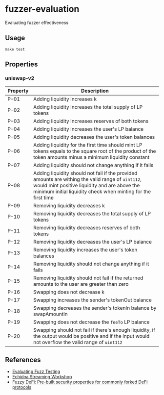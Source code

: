 # fuzzer-evaluation
Evaluating fuzzer effectiveness

## Usage

```
make test
```

## Properties

### uniswap-v2

| Property | Description |
| --- | --- |
| P-01 | Adding liquidity increases k |
| P-02 | Adding liquidity increases the total supply of LP tokens |
| P-03 | Adding liquidity increases reserves of both tokens |
| P-04 | Adding liquidity increases the user's LP balance |
| P-05 | Adding liquidity decreases the user's token balances |
| P-06 | Adding liquidity for the first time should mint LP tokens equals to the square root of the product of the token amounts minus a minimum liquidity constant |
| P-07 | Adding liquidity should not change anything if it fails |
| P-08 | Adding liquidity should not fail if the provided amounts are withing the valid range of `uint112`, would mint positive liquidity and are above the minimum initial liquidity check when minting for the first time  |
| P-09 | Removing liquidity decreases k |
| P-10 | Removing liquidity decreases the total supply of LP tokens |
| P-11 | Removing liquidity decreases reserves of both tokens |
| P-12 | Removing liquidity decreases the user's LP balance |
| P-13 | Removing liquidity increases the user's token balances |
| P-14 | Removing liquidity should not change anything if it fails |
| P-15 | Removing liquidity should not fail if the returned amounts to the user are greater than zero |
| P-16 | Swapping does not decrease k |
| P-17 | Swapping increases the sender's tokenOut balance |
| P-18 | Swapping decreases the sender's tokenIn balance by swapAmountIn |
| P-19 | Swapping does not decrease the `feeTo` LP balance |
| P-20 | Swapping should not fail if there's enough liquidity, if the output would be positive and if the input would not overflow the valid range of `uint112` |

## References

- [Evaluating Fuzz Testing](https://cseweb.ucsd.edu/~dstefan/cse227-spring20/papers/klees:evaluating.pdf)
- [Echidna Streaming Workshop](https://github.com/crytic/echidna-streaming-series)
- [Fuzzy DeFi: Pre-built security properties for commonly forked DeFi protocols](https://github.com/0xNazgul/fuzzydefi)